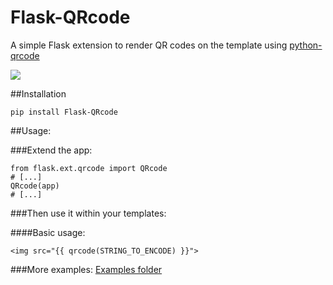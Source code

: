 Flask-QRcode
============

A simple Flask extension to render QR codes on the template using [python-qrcode](https://github.com/lincolnloop/python-qrcode)

![](QRcode.png)

##Installation
    
```
pip install Flask-QRcode
```

##Usage:

###Extend the app:

```
from flask.ext.qrcode import QRcode
# [...]
QRcode(app)
# [...]
```

###Then use it within your templates:

####Basic usage:

    <img src="{{ qrcode(STRING_TO_ENCODE) }}">
    
###More examples:
[Examples folder](https://github.com/marcoagner/Flask-QRcode/tree/master/sample_application)
